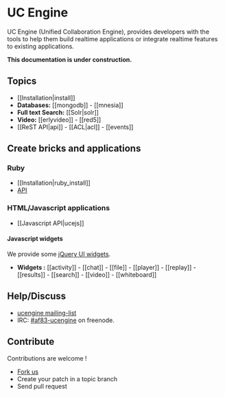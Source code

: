 # UC Engine

UC Engine (Unified Collaboration Engine), provides developers with the tools to help them build realtime applications or integrate realtime features to existing applications.

**This documentation is under construction.**

## Topics

* [[Installation|install]]
* **Databases:** [[mongodb]] - [[mnesia]]
* **Full text Search:** [[Solr|solr]]
* **Video:** [[erlyvideo]] - [[red5]]
* [[ReST API|api]] - [[ACL|acl]] - [[events]]

## Create bricks and applications

### Ruby

* [[Installation|ruby_install]]
* [API](http://rdoc.info/github/AF83/ucengine.rb/master/frames)

### HTML/Javascript applications

* [[Javascript API|ucejs]]

#### Javascript widgets

We provide some [jQuery UI widgets](http://jqueryui.com/).

* **Widgets :** [[activity]] - [[chat]] - [[file]] - [[player]] - [[replay]] - [[results]] - [[search]] - [[video]] - [[whiteboard]]

## Help/Discuss

* [ucengine mailing-list](http://groups.google.com/group/ucengine)
* IRC: [#af83-ucengine](irc:af83-ucengine@irc.freenode.net) on freenode.

## Contribute

Contributions are welcome !

* [Fork us](https://github.com/AF83/ucengine)
* Create your patch in a topic branch
* Send pull request
